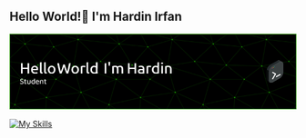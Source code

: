 ## Hello World!👋 I'm Hardin Irfan 

![Hardin Irfan](img/github-header-image.png)


[![My Skills](https://skillicons.dev/icons?i=js,ts,html,css,nodejs,nextjs,react,py,django,php,laravel,mysql,github,vscode,docker,blender,unity,ubuntu&theme=light)](https://skillicons.dev)


<!--
**HardInCode/HardInCode** is a ✨ _special_ ✨ repository because its `README.md` (this file) appears on your GitHub profile.

Here are some ideas to get you started:

- 🔭 I’m currently working on ...
- 🌱 I’m currently learning ...
- 👯 I’m looking to collaborate on ...
- 🤔 I’m looking for help with ...
- 💬 Ask me about ...
- 📫 How to reach me: ...
- 😄 Pronouns: ...
- ⚡ Fun fact: ...
-->
